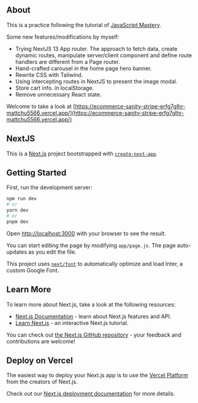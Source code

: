 ## About
This is a practice following the tutorial of [JavaScript Mastery](https://github.com/adrianhajdin/ecommerce_sanity_stripe).

Some new features/modifications by myself:
- Trying NextJS 13 App router. The approach to fetch data, create dynamic routes, manipulate server/client component and define route handlers are different from a Page router.
- Hand-crafted carousel in the home page hero banner.
- Rewrite CSS with Tailwind.
- Using intercepting routes in NextJS to present the image modal.
- Store cart info. in localStorage.
- Remove unnecessary React state.

Welcome to take a look at [https://ecommerce-sanity-stripe-erfg7glhr-mattchu5566.vercel.app/](https://ecommerce-sanity-stripe-erfg7glhr-mattchu5566.vercel.app/) 

## NextJS
This is a [Next.js](https://nextjs.org/) project bootstrapped with [`create-next-app`](https://github.com/vercel/next.js/tree/canary/packages/create-next-app).

## Getting Started

First, run the development server:

```bash
npm run dev
# or
yarn dev
# or
pnpm dev
```

Open [http://localhost:3000](http://localhost:3000) with your browser to see the result.

You can start editing the page by modifying `app/page.js`. The page auto-updates as you edit the file.

This project uses [`next/font`](https://nextjs.org/docs/basic-features/font-optimization) to automatically optimize and load Inter, a custom Google Font.

## Learn More

To learn more about Next.js, take a look at the following resources:

- [Next.js Documentation](https://nextjs.org/docs) - learn about Next.js features and API.
- [Learn Next.js](https://nextjs.org/learn) - an interactive Next.js tutorial.

You can check out [the Next.js GitHub repository](https://github.com/vercel/next.js/) - your feedback and contributions are welcome!

## Deploy on Vercel

The easiest way to deploy your Next.js app is to use the [Vercel Platform](https://vercel.com/new?utm_medium=default-template&filter=next.js&utm_source=create-next-app&utm_campaign=create-next-app-readme) from the creators of Next.js.

Check out our [Next.js deployment documentation](https://nextjs.org/docs/deployment) for more details.
